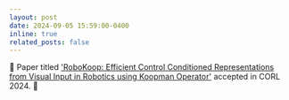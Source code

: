 ```yaml
---
layout: post
date: 2024-09-05 15:59:00-0400
inline: true
related_posts: false
---
```


🎉 Paper titled ['RoboKoop: Efficient Control Conditioned Representations from Visual Input in Robotics using Koopman Operator'](https://www.arxiv.org/abs/2409.03107) accepted in CORL 2024. 🎉